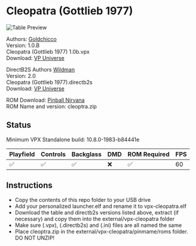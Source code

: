 # Cleopatra (Gottlieb 1977)

![Table Preview](https://github.com/psybocilin/vpx-standalone-alp4k/blob/vpx-cleopatra/images/vpx-cleopatra-preview.jpg)


Authors: [Goldchicco](https://vpuniverse.com/profile/23579-goldchicco/)  
Version: 1.0.B  
Cleopatra (Gottlieb 1977) 1.0b.vpx  
Download: [VP Universe](https://vpuniverse.com/files/file/7289-cleopatra-gottlieb-1977/)

DirectB2S
Authors [Wildman](https://vpuniverse.com/profile/5-wildman/)  
Version: 2.0  
Cleopatra (Gottlieb 1977).directb2s    
Download: [VP Universe](https://vpuniverse.com/files/file/2333-cleopatragottlieb-1977/)  

ROM
Download: [Pinball Nirvana](https://pinballnirvana.com/forums/resources/new-fixed-roms-for-vpinmame-v3-6-0-963-beta.8379/)    
ROM Name and version: cleoptra.zip  

## Status 

Minimum VPX Standalone build: 10.8.0-1983-b84441e

| Playfield | Controls | Backglass | DMD | ROM Required | FPS | 
|-----------|----------|-----------|-----|--------------|-----|
| :white_check_mark: | :white_check_mark: | :white_check_mark: | :x: | :white_check_mark: | 60 |

## Instructions

- Copy the contents of this repo folder to your USB drive
- Add your personalized launcher.elf and rename it to vpx-cleopatra.elf
- Download the table and directb2s versions listed above, extract (if necessary) and copy them into the external/vpx-cleopatra folder
- Make sure (.vpx), (.directb2s) and (.ini) files are all named the same
- Place cleoptra.zip in the external/vpx-cleopatra/pinmame/roms folder. DO NOT UNZIP!  
